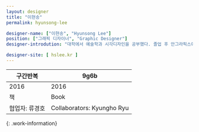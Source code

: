 ```yaml
---
layout: designer
title: "이현송"
permalink: hyunsong-lee

designer-name: ["이현송", "Hyunsong Lee"]
position: ["그래픽 디자이너", "Graphic Designer"]
designer-introdution: "대학에서 예술학과 시각디자인을 공부했다. 졸업 후 안그라픽스에서 책 디자이너로 일했다. 현재 영국 왕립예술대학(Royal College of Art) 그래픽 디자인 석사 과정에 재학 중이다."

designer-site: [ hslee.kr ]
---
```


| 구간반복 | 9g6b |
|----------------|----------------|
| 2016 | 2016 |
| 책 | Book |
| 협업자: 류경호 | Collaborators: Kyungho Ryu |
{: .work-information}
